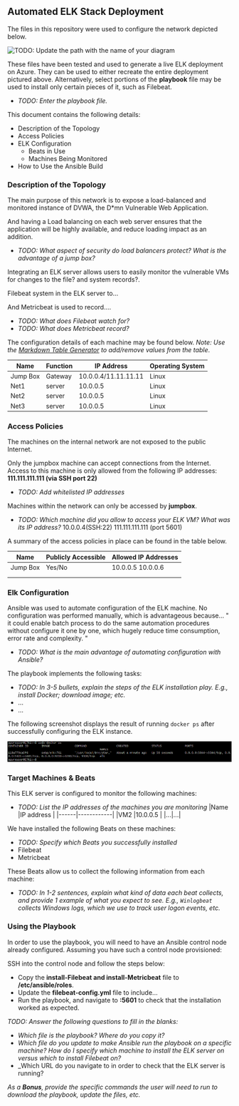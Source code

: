 ## Automated ELK Stack Deployment

The files in this repository were used to configure the network depicted below.

![TODO: Update the path with the name of your diagram](Images/diagram_filename.png)

These files have been tested and used to generate a live ELK deployment on Azure. They can be used to either recreate the entire deployment pictured above. Alternatively, select portions of the __playbook__ file may be used to install only certain pieces of it, such as Filebeat.

  - _TODO: Enter the playbook file._

This document contains the following details:
- Description of the Topology
- Access Policies
- ELK Configuration
  - Beats in Use
  - Machines Being Monitored
- How to Use the Ansible Build


### Description of the Topology

The main purpose of this network is to expose a load-balanced and monitored instance of DVWA, the D*mn Vulnerable Web Application.

And having a Load balancing on each web server ensures that the application will be highly available, and reduce loading impact as an addition.
- _TODO: What aspect of security do load balancers protect? What is the advantage of a jump box?_

Integrating an ELK server allows users to easily monitor the vulnerable VMs for changes to the file? and system records?.

Filebeat system in the ELK server to...

And Metricbeat is used to record....
- _TODO: What does Filebeat watch for?_
- _TODO: What does Metricbeat record?_

The configuration details of each machine may be found below.
_Note: Use the [Markdown Table Generator](http://www.tablesgenerator.com/markdown_tables) to add/remove values from the table_.

| Name     | Function | IP Address | Operating System |
|----------|----------|------------|------------------|
| Jump Box | Gateway  | 10.0.0.4/11.11.11.11   | Linux            |
| Net1     | server   | 10.0.0.5   | Linux            |
| Net2     | server   | 10.0.0.5   | Linux            |
| Net3     | server   | 10.0.0.5   | Linux            |

### Access Policies

The machines on the internal network are not exposed to the public Internet.

Only the jumpbox machine can accept connections from the Internet. Access to this machine is only allowed from the following IP addresses: __111.111.111.111 (via SSH port 22)__
- _TODO: Add whitelisted IP addresses_

Machines within the network can only be accessed by __jumpbox__.
- _TODO: Which machine did you allow to access your ELK VM? What was its IP address?_
10.0.0.4(SSH:22)
111.111.111.111 (port 5601)

A summary of the access policies in place can be found in the table below.

| Name     | Publicly Accessible | Allowed IP Addresses |
|----------|---------------------|----------------------|
| Jump Box | Yes/No              | 10.0.0.5 10.0.0.6    |
|          |                     |                      |
|          |                     |                      |

### Elk Configuration

Ansible was used to automate configuration of the ELK machine. No configuration was performed manually, which is advantageous because... " it could enable batch process to do the same automation procedures without configure it one by one, which hugely reduce time consumption, error rate and complexity. "
- _TODO: What is the main advantage of automating configuration with Ansible?_



The playbook implements the following tasks:
- _TODO: In 3-5 bullets, explain the steps of the ELK installation play. E.g., install Docker; download image; etc._
- ...
- ...

The following screenshot displays the result of running `docker ps` after successfully configuring the ELK instance.

![TODO: Update the path with the name of your screenshot of docker ps output](Images/docker_ps_output.png)

### Target Machines & Beats
This ELK server is configured to monitor the following machines:
- _TODO: List the IP addresses of the machines you are monitoring_
|Name  |IP address  |
|------|------------|
|VM2   |10.0.0.5    |
|...|...|

We have installed the following Beats on these machines:
- _TODO: Specify which Beats you successfully installed_
- Filebeat
- Metricbeat

These Beats allow us to collect the following information from each machine:
- _TODO: In 1-2 sentences, explain what kind of data each beat collects, and provide 1 example of what you expect to see. E.g., `Winlogbeat` collects Windows logs, which we use to track user logon events, etc._

### Using the Playbook
In order to use the playbook, you will need to have an Ansible control node already configured. Assuming you have such a control node provisioned:

SSH into the control node and follow the steps below:
- Copy the __install-Filebeat and install-Metricbeat__ file to __/etc/ansible/roles__.
- Update the __filebeat-config.yml__ file to include...
- Run the playbook, and navigate to __:5601__ to check that the installation worked as expected.

_TODO: Answer the following questions to fill in the blanks:_
- _Which file is the playbook? Where do you copy it?_
- _Which file do you update to make Ansible run the playbook on a specific machine? How do I specify which machine to install the ELK server on versus which to install Filebeat on?_
- _Which URL do you navigate to in order to check that the ELK server is running?

_As a **Bonus**, provide the specific commands the user will need to run to download the playbook, update the files, etc._
